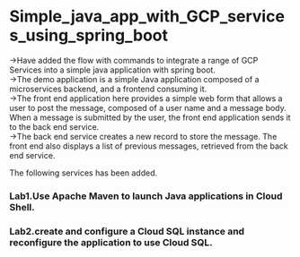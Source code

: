 # Simple_java_app_with_GCP_services_using_spring_boot

->Have added the flow with commands to integrate a range of GCP Services into a simple java application with spring boot. <br/>
->The demo application is a simple Java application composed of a microservices backend, and a frontend consuming it.<br/>
->The front end application here provides a simple web form that allows a user to post the message, composed of a user name and a message body. When a message is submitted by the user, the front end application sends it to the back end service.<br/>
->The back end service creates a new record to store the message. The front end also displays a list of previous messages, retrieved from the back end service.<br/>

The following services has been added.<br/>

### Lab1.Use Apache Maven to launch Java applications in Cloud Shell.
### Lab2.create and configure a Cloud SQL instance and reconfigure the application to use Cloud SQL.
